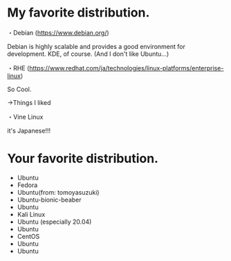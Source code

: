 # My favorite distribution.

・Debian (https://www.debian.org/) 

Debian is highly scalable and provides a good environment for development. KDE, of course.
(And I don't like Ubuntu...)

・RHE (https://www.redhat.com/ja/technologies/linux-platforms/enterprise-linux)

So Cool.

→Things I liked

・Vine Linux

it's Japanese!!!

# Your favorite distribution.
- Ubuntu
- Fedora
- Ubuntu(from: tomoyasuzuki)
- Ubuntu-bionic-beaber
- Ubuntu
- Kali Linux
- Ubuntu (especially 20.04)
- Ubuntu
- CentOS
- Ubuntu
- Ubuntu
